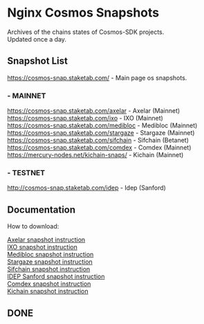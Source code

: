 # Nginx Cosmos Snapshots

Archives of the chains states of Cosmos-SDK projects.  
Updated once a day.  

## Snapshot List

https://cosmos-snap.staketab.com/ - Main page os snapshots.  

### - MAINNET
https://cosmos-snap.staketab.com/axelar - Axelar (Mainnet)  
https://cosmos-snap.staketab.com/ixo - IXO (Mainnet)  
https://cosmos-snap.staketab.com/medibloc - Medibloc (Mainnet)  
https://cosmos-snap.staketab.com/stargaze - Stargaze (Mainnet)  
https://cosmos-snap.staketab.com/sifchain - Sifchain (Betanet)  
https://cosmos-snap.staketab.com/comdex - Comdex (Mainnet)  
https://mercury-nodes.net/kichain-snaps/ - Kichain (Mainnet)  

### - TESTNET
http://cosmos-snap.staketab.com/idep - Idep (Sanford)  

## Documentation

How to download:  

[Axelar snapshot instruction](https://github.com/staketab/nginx-cosmos-snap/blob/main/docs/axelar.md)  
[IXO snapshot instruction](https://github.com/staketab/nginx-cosmos-snap/blob/main/docs/ixo.md)  
[Medibloc snapshot instruction](https://github.com/staketab/nginx-cosmos-snap/blob/main/docs/medibloc.md)  
[Stargaze snapshot instruction](https://github.com/staketab/nginx-cosmos-snap/blob/main/docs/stargaze.md)  
[Sifchain snapshot instruction](https://github.com/staketab/nginx-cosmos-snap/blob/main/docs/sifchain.md)  
[IDEP Sanford snapshot instruction](https://github.com/staketab/nginx-cosmos-snap/blob/main/docs/idep-sanford.md)  
[Comdex snapshot instruction](https://github.com/staketab/nginx-cosmos-snap/blob/main/docs/comdex.md)  
[Kichain snapshot instruction](kichain.md)  

## DONE
